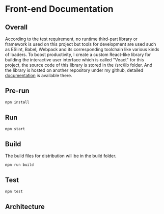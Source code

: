# Front-end Documentation

## Overall
According to the test requirement, no runtime third-part library or framework is used on this project but tools for development are used such as ESlint, Babel, Webpack and its corresponding toolchain like various kinds of loaders. To boost productivity, I create a custom React-like library for building the interactive user interface which is called "Veact" for this project, the source code of this library is stored in the /src/lib folder. And the library is hosted on another repository under my github, detailed [documentation](https://github.com/77Vincent/veact) is available there.

## Pre-run
```bash
npm install
```

## Run
```bash
npm start 
```

## Build 
The build files for distribution will be in the build folder.
```bash
npm run build 
```

## Test
```bash
npm test 
```

## Architecture
